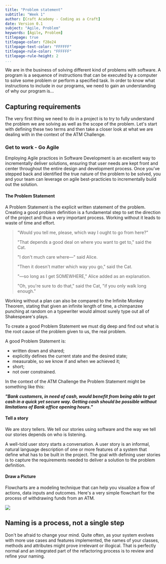 ```yaml
---
title: "Problem statement"
subtitle: "Week 1"
author: [Craft Academy - Coding as a Craft]
date: Version 0.1
subject: "Agile, Problem"
keywords: [Agile, Problem]
titlepage: true
titlepage-color: f28e24
titlepage-text-color: "FFFFFF"
titlepage-rule-color: "FFFFFF"
titlepage-rule-height: 2
...
```



We are in the business of solving different kind of problems with software. A program is a sequence of instructions that can be executed by a computer to solve some problem or perform a specified task. In order to know what instructions to include in our programs, we need to gain an understanding of why our program is...

## Capturing requirements

The very first thing we need to do in a project is to try to fully understand the problem we are solving as well as the scope of the problem. Let's start with defining these two terms and then take a closer look at what we are dealing with in the context of the ATM Challenge.

### Get to work - Go Agile

Employing Agile practices in Software Development is an excellent way to incrementally deliver solutions, ensuring that user needs are kept front and center throughout the entire design and development process. Once you’ve stepped back and identified the true nature of the problem to be solved, you and your team can leverage on agile best-practicies to incrementally build out the solution.

#### The Problem Statement

A Problem Statement is the explicit written statement of the problem. Creating a good problem definition is a fundamental step to set the direction of the project and thus a very important process. Working without it leads to waste of time and effort.

> "Would you tell me, please, which way I ought to go from here?"
> 
> "That depends a good deal on where you want to get to," said the Cat.
> 
> "I don't much care where—" said Alice.
> 
> "Then it doesn't matter which way you go," said the Cat.
> 
> "—so long as I get SOMEWHERE," Alice added as an explanation.
> 
> "Oh, you're sure to do that," said the Cat, "if you only walk long enough."

Working without a plan can also be compared to the Infinite Monkey Theorem, stating that given an infinite length of time, a chimpanzee punching at random on a typewriter would almost surely type out all of Shakespeare's plays.

To create a good Problem Statement we must dig deep and find out what is the root cause of the problem given to us, the real problem.

A good Problem Statement is:

-   written down and shared;
-   explicitly defines the current state and the desired state;
-   measurable, so we know if and when we achieved it;
-   short;
-   not over constrained.

In the context of the ATM Challenge the Problem Statement might be something like this:

_**"Bank customers, in need of cash, would benefit from being able to get cash in a quick yet secure way. Getting cash should be possible without limitations of Bank office opening hours."**_

#### Tell a story

We are story tellers. We tell our stories using software and the way we tell our stories depends on who is listening.

A well-told user story starts a conversation. A user story is an informal, natural language description of one or more features of a system that define what has to be built in the project. The goal with defining user stories is to capture the requirements needed to deliver a solution to the problem definition.

#### Draw a Picture

Flowcharts are a modeling technique that can help you visualize a flow of actions, data inputs and outcomes. Here's a very simple flowchart for the process of withdrawing funds from an ATM.

![](https://craftacademy.gitbooks.io/coding-as-a-craft-2-0/content/assets/5c1018df-4843-4f1f-bb29-9aa60195139b.png)

## Naming is a process, not a single step

Don't be afraid to change your mind. Quite often, as your system evolves with more use cases and features implemented, the names of your classes, methods and attributes might prove irrelevant or illogical. That is perfectly normal and an integrated part of the refactoring process is to review and refine your naming.